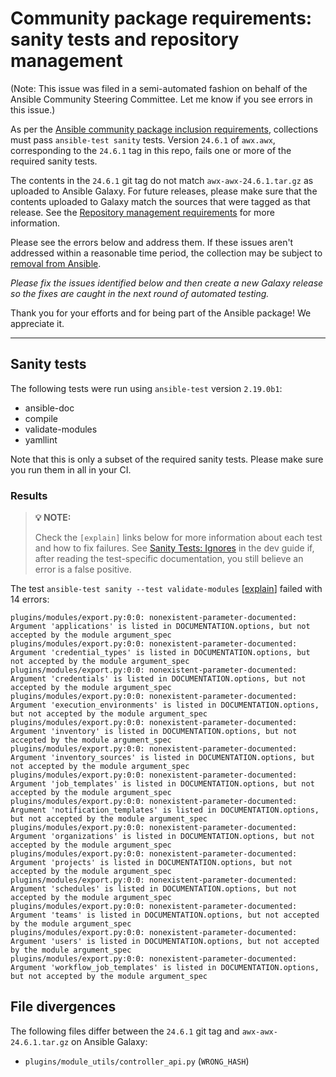 # Community package requirements: sanity tests and repository management

(Note: This issue was filed in a semi-automated fashion on behalf of the Ansible Community Steering Committee. Let me know if you see errors in this issue.)

As per the [Ansible community package inclusion requirements][ci-testing], collections must pass `ansible-test sanity` tests. Version `24.6.1` of `awx.awx`, corresponding to the `24.6.1` tag in this repo, fails one or more of the required sanity tests.

The contents in the `24.6.1` git tag do not match `awx-awx-24.6.1.tar.gz` as uploaded to Ansible Galaxy. For future releases, please make sure that the contents uploaded to Galaxy match the sources that were tagged as that release. See the [Repository management requirements][repo-mgmt] for more information.

Please see the errors below and address them. If these issues aren't addressed within a reasonable time period, the collection may be subject to [removal from Ansible][removal].

*Please fix the issues identified below and then create a new Galaxy release so the fixes are caught in the next round of automated testing.*

Thank you for your efforts and for being part of the Ansible package! We appreciate it.

---

## Sanity tests

The following tests were run using `ansible-test` version `2.19.0b1`:

- ansible-doc
- compile
- validate-modules
- yamllint

Note that this is only a subset of the required sanity tests. Please make sure you run them in all in your CI.

### Results

> **💡 NOTE:**
>
> Check the `[explain]` links below for more information about each test and how to fix failures.
> See [Sanity Tests: Ignores](https://docs.ansible.com/ansible/latest/dev_guide/testing/sanity/ignores.html) in the dev guide if, after reading the test-specific documentation, you still believe an error is a false positive.

The test `ansible-test sanity --test validate-modules` [[explain](https://docs.ansible.com/ansible-core/devel/dev_guide/testing/sanity/validate-modules.html)] failed with 14 errors:

``` text
plugins/modules/export.py:0:0: nonexistent-parameter-documented: Argument 'applications' is listed in DOCUMENTATION.options, but not accepted by the module argument_spec
plugins/modules/export.py:0:0: nonexistent-parameter-documented: Argument 'credential_types' is listed in DOCUMENTATION.options, but not accepted by the module argument_spec
plugins/modules/export.py:0:0: nonexistent-parameter-documented: Argument 'credentials' is listed in DOCUMENTATION.options, but not accepted by the module argument_spec
plugins/modules/export.py:0:0: nonexistent-parameter-documented: Argument 'execution_environments' is listed in DOCUMENTATION.options, but not accepted by the module argument_spec
plugins/modules/export.py:0:0: nonexistent-parameter-documented: Argument 'inventory' is listed in DOCUMENTATION.options, but not accepted by the module argument_spec
plugins/modules/export.py:0:0: nonexistent-parameter-documented: Argument 'inventory_sources' is listed in DOCUMENTATION.options, but not accepted by the module argument_spec
plugins/modules/export.py:0:0: nonexistent-parameter-documented: Argument 'job_templates' is listed in DOCUMENTATION.options, but not accepted by the module argument_spec
plugins/modules/export.py:0:0: nonexistent-parameter-documented: Argument 'notification_templates' is listed in DOCUMENTATION.options, but not accepted by the module argument_spec
plugins/modules/export.py:0:0: nonexistent-parameter-documented: Argument 'organizations' is listed in DOCUMENTATION.options, but not accepted by the module argument_spec
plugins/modules/export.py:0:0: nonexistent-parameter-documented: Argument 'projects' is listed in DOCUMENTATION.options, but not accepted by the module argument_spec
plugins/modules/export.py:0:0: nonexistent-parameter-documented: Argument 'schedules' is listed in DOCUMENTATION.options, but not accepted by the module argument_spec
plugins/modules/export.py:0:0: nonexistent-parameter-documented: Argument 'teams' is listed in DOCUMENTATION.options, but not accepted by the module argument_spec
plugins/modules/export.py:0:0: nonexistent-parameter-documented: Argument 'users' is listed in DOCUMENTATION.options, but not accepted by the module argument_spec
plugins/modules/export.py:0:0: nonexistent-parameter-documented: Argument 'workflow_job_templates' is listed in DOCUMENTATION.options, but not accepted by the module argument_spec
```



## File divergences

The following files differ between the `24.6.1` git tag and `awx-awx-24.6.1.tar.gz` on Ansible Galaxy:

- `plugins/module_utils/controller_api.py` (`WRONG_HASH`)


[ci-testing]: https://docs.ansible.com/ansible/latest/community/collection_contributors/collection_requirements.html#ci-testing
[repo-mgmt]: https://docs.ansible.com/ansible/latest/community/collection_contributors/collection_requirements.html#repository-management
[removal]: https://github.com/ansible-collections/overview/blob/main/removal_from_ansible.rst
